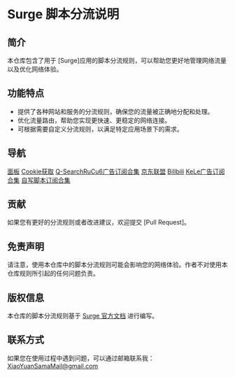 # Surge 脚本分流说明

## 简介
本仓库包含了用于 [Surge]应用的脚本分流规则，可以帮助您更好地管理网络流量以及优化网络体验。

## 功能特点
- 提供了各种网站和服务的分流规则，确保您的流量被正确地分配和处理。
- 优化流量路由，帮助您实现更快速、更稳定的网络连接。
- 可根据需要自定义分流规则，以满足特定应用场景下的需求。

## 导航
[面板](https://raw.githubusercontent.com/lhsll/kele/main/chongxie/1.sgmodule)
[Cookie获取](https://raw.githubusercontent.com/lhsll/kele/main/chongxie/2.sgmodule)
[Q-Search](https://raw.githubusercontent.com/lhsll/kele/main/chongxie/3.sgmodule)[RuCu6广告订阅合集](https://raw.githubusercontent.com/lhsll/kele/main/chongxie/4.sgmodule)
[京东联盟](https://raw.githubusercontent.com/lhsll/kele/main/chongxie/5.sgmodule)
[Billbili](https://raw.githubusercontent.com/lhsll/kele/main/chongxie/6.sgmodule)
[KeLe广告订阅合集](https://raw.githubusercontent.com/lhsll/kele/main/chongxie/7.sgmodule)
[自写脚本订阅合集](https://raw.githubusercontent.com/lhsll/kele/main/chongxie/8.sgmodule)

## 贡献
如果您有更好的分流规则或者改进建议，欢迎提交 [Pull Request]。

## 免责声明
请注意，使用本仓库中的脚本分流规则可能会影响您的网络体验。作者不对使用本仓库规则所引起的任何问题负责。

## 版权信息
本仓库的脚本分流规则基于 [Surge 官方文档](https://manual.nssurge.com/book/understanding-surge/cn) 进行编写。

## 联系方式
如果您在使用过程中遇到问题，可以通过邮箱联系我：XiaoYuanSamaMail@gmail.com